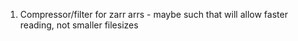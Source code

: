 1. Compressor/filter for zarr arrs - maybe such that will allow faster reading, not smaller filesizes